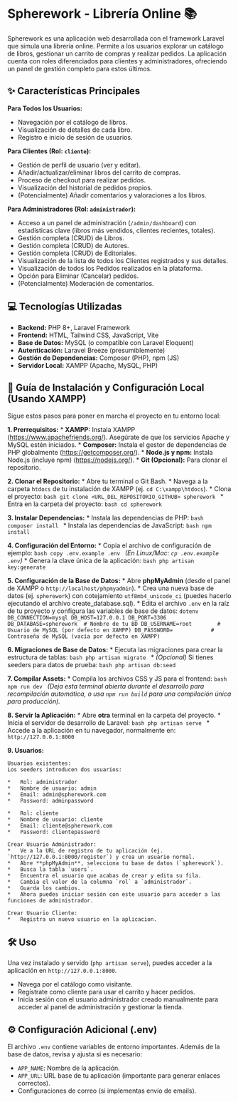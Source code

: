 # Spherework - Librería Online 📚

Spherework es una aplicación web desarrollada con el framework Laravel que simula una librería online. Permite a los usuarios explorar un catálogo de libros, gestionar un carrito de compras y realizar pedidos. La aplicación cuenta con roles diferenciados para clientes y administradores, ofreciendo un panel de gestión completo para estos últimos.

## ✨ Características Principales

**Para Todos los Usuarios:**
*   Navegación por el catálogo de libros.
*   Visualización de detalles de cada libro.
*   Registro e inicio de sesión de usuarios.

**Para Clientes (Rol: `cliente`):**
*   Gestión de perfil de usuario (ver y editar).
*   Añadir/actualizar/eliminar libros del carrito de compras.
*   Proceso de checkout para realizar pedidos.
*   Visualización del historial de pedidos propios.
*   (Potencialmente) Añadir comentarios y valoraciones a los libros.

**Para Administradores (Rol: `administrador`):**
*   Acceso a un panel de administración (`/admin/dashboard`) con estadísticas clave (libros más vendidos, clientes recientes, totales).
*   Gestión completa (CRUD) de Libros.
*   Gestión completa (CRUD) de Autores.
*   Gestión completa (CRUD) de Editoriales.
*   Visualización de la lista de todos los Clientes registrados y sus detalles.
*   Visualización de todos los Pedidos realizados en la plataforma.
*   Opción para Eliminar (Cancelar) pedidos.
*   (Potencialmente) Moderación de comentarios.

## 💻 Tecnologías Utilizadas

*   **Backend:** PHP 8+, Laravel Framework
*   **Frontend:** HTML, Tailwind CSS, JavaScript, Vite
*   **Base de Datos:** MySQL (o compatible con Laravel Eloquent)
*   **Autenticación:** Laravel Breeze (presumiblemente)
*   **Gestión de Dependencias:** Composer (PHP), npm (JS)
*   **Servidor Local:** XAMPP (Apache, MySQL, PHP)

## 🚀 Guía de Instalación y Configuración Local (Usando XAMPP)

Sigue estos pasos para poner en marcha el proyecto en tu entorno local:

**1. Prerrequisitos:**
    *   **XAMPP:** Instala XAMPP (https://www.apachefriends.org/). Asegúrate de que los servicios Apache y MySQL estén iniciados.
    *   **Composer:** Instala el gestor de dependencias de PHP globalmente (https://getcomposer.org/).
    *   **Node.js y npm:** Instala Node.js (incluye npm) (https://nodejs.org/).
    *   **Git (Opcional):** Para clonar el repositorio.

**2. Clonar el Repositorio:**
    *   Abre tu terminal o Git Bash.
    *   Navega a la carpeta `htdocs` de tu instalación de XAMPP (ej. `cd C:\xampp\htdocs`).
    *   Clona el proyecto:
        ```bash
        git clone <URL_DEL_REPOSITORIO_GITHUB> spherework
        ```
    *   Entra en la carpeta del proyecto:
        ```bash
        cd spherework
        ```

**3. Instalar Dependencias:**
    *   Instala las dependencias de PHP:
        ```bash
        composer install
        ```
    *   Instala las dependencias de JavaScript:
        ```bash
        npm install
        ```

**4. Configuración del Entorno:**
    *   Copia el archivo de configuración de ejemplo:
        ```bash
        copy .env.example .env
        ```
        *(En Linux/Mac: `cp .env.example .env`)*
    *   Genera la clave única de la aplicación:
        ```bash
        php artisan key:generate
        ```

**5. Configuración de la Base de Datos:**
    *   Abre **phpMyAdmin** (desde el panel de XAMPP o `http://localhost/phpmyadmin`).
    *   Crea una nueva base de datos (ej. `spherework`) con cotejamiento `utf8mb4_unicode_ci` (puedes hacerlo ejecutando el archivo create_database.sql).
    *   Edita el archivo `.env` en la raíz de tu proyecto y configura las variables de base de datos:
        ```dotenv
        DB_CONNECTION=mysql
        DB_HOST=127.0.0.1
        DB_PORT=3306
        DB_DATABASE=spherework  # Nombre de tu BD
        DB_USERNAME=root        # Usuario de MySQL (por defecto en XAMPP)
        DB_PASSWORD=            # Contraseña de MySQL (vacía por defecto en XAMPP)
        ```

**6. Migraciones de Base de Datos:**
    *   Ejecuta las migraciones para crear la estructura de tablas:
        ```bash
        php artisan migrate
        ```
    *   *(Opcional)* Si tienes seeders para datos de prueba:
        ```bash
        php artisan db:seed
        ```

**7. Compilar Assets:**
    *   Compila los archivos CSS y JS para el frontend:
        ```bash
        npm run dev
        ```
        *(Deja esta terminal abierta durante el desarrollo para recompilación automática, o usa `npm run build` para una compilación única para producción).*

**8. Servir la Aplicación:**
    *   Abre **otra** terminal en la carpeta del proyecto.
    *   Inicia el servidor de desarrollo de Laravel:
        ```bash
        php artisan serve
        ```
    *   Accede a la aplicación en tu navegador, normalmente en: `http://127.0.0.1:8000`

**9. Usuarios:**

    Usuarios existentes:
    Los seeders introducen dos usuarios:

    *   Rol: administrador
    *   Nombre de usuario: admin
    *   Email: admin@spherework.com
    *   Password: adminpassword
    
    *   Rol: cliente
    *   Nombre de usuario: cliente
    *   Email: cliente@spherework.com
    *   Password: clientepassword

    Crear Usuario Administrador:
    *   Ve a la URL de registro de tu aplicación (ej. `http://127.0.0.1:8000/register`) y crea un usuario normal.
    *   Abre **phpMyAdmin**, selecciona tu base de datos (`spherework`).
    *   Busca la tabla `users`.
    *   Encuentra el usuario que acabas de crear y edita su fila.
    *   Cambia el valor de la columna `rol` a `administrador`.
    *   Guarda los cambios.
    *   Ahora puedes iniciar sesión con este usuario para acceder a las funciones de administrador.

    Crear Usuario Cliente:
    *   Registra un nuevo usuario en la aplicacion.

## 🛠️ Uso

Una vez instalado y servido (`php artisan serve`), puedes acceder a la aplicación en `http://127.0.0.1:8000`.
*   Navega por el catálogo como visitante.
*   Regístrate como cliente para usar el carrito y hacer pedidos.
*   Inicia sesión con el usuario administrador creado manualmente para acceder al panel de administración y gestionar la tienda.

## ⚙️ Configuración Adicional (.env)

El archivo `.env` contiene variables de entorno importantes. Además de la base de datos, revisa y ajusta si es necesario:
*   `APP_NAME`: Nombre de la aplicación.
*   `APP_URL`: URL base de tu aplicación (importante para generar enlaces correctos).
*   Configuraciones de correo (si implementas envío de emails).



